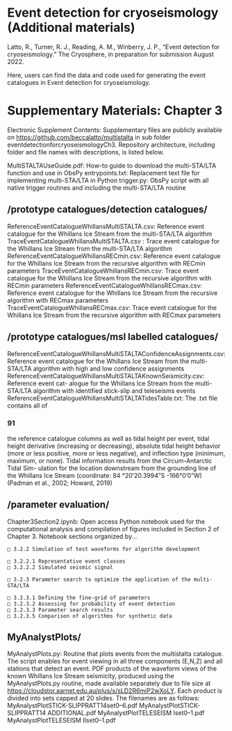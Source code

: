 # Event detection for cryoseismology (Additional materials)
Latto, R., Turner, R. J., Reading, A. M., Winberry, J. P., “Event detection for cryoseismology.” The Cryosphere, in preparation for submission August 2022.

Here, users can find the data and code used for generating the event catalogues in Event detection for cryoseismology.
# Supplementary Materials: Chapter 3

Electronic Supplement Contents:
Supplementary files are publicly available on https://github.com/beccalatto/multistalta in sub folder
eventdetectionforcryoseismologyCh3.
Repository architecture, including folder and file names with descriptions, is listed below.

MultiSTALTAUseGuide.pdf: How-to guide to download the multi-STA/LTA function and use in
ObsPy
entrypoints.txt: Replacement text file for implementing multi-STA/LTA in Python
trigger.py: ObsPy script with all native trigger routines and including the multi-STA/LTA routine

## /prototype catalogues/detection catalogues/

ReferenceEventCatalogueWhillansMultiSTALTA.csv: Reference event catalogue for the Whillans
Ice Stream from the multi-STA/LTA algorithm
TraceEventCatalogueWhillansMultiSTALTA.csv : Trace event catalogue for the Whillans Ice
Stream from the multi-STA/LTA algorithm
ReferenceEventCatalogueWhillansRECmin.csv: Reference event catalogue for the Whillans Ice
Stream from the recursive algorithm with RECmin parameters
TraceEventCatalogueWhillansRECmin.csv: Trace event catalogue for the Whillans Ice Stream
from the recursive algorithm with RECmin parameters
ReferenceEventCatalogueWhillansRECmax.csv: Reference event catalogue for the Whillans Ice
Stream from the recursive algorithm with RECmax parameters
TraceEventCatalogueWhillansRECmax.csv: Trace event catalogue for the Whillans Ice Stream
from the recursive algorithm with RECmax parameters

## /prototype catalogues/msl labelled catalogues/

ReferenceEventCatalogueWhillansMultiSTALTAConfidenceAssignments.csv: Reference event
catalogue for the Whillans Ice Stream from the multi-STA/LTA algorithm with high and low confidence
assignments
ReferenceEventCatalogueWhillansMultiSTALTAKnownSeismicity.csv: Reference event cat-
alogue for the Whillans Ice Stream from the multi-STA/LTA algorithm with identified stick-slip and
teleseisms events
ReferenceEventCatalogueWhillansMultiSTALTATidesTable.txt: The .txt file contains all of

### 91


the reference catalogue columns as well as tidal height per event, tidal height derivative (increasing or
decreasing), absolute tidal height behavior (more or less positive, more or less negative), and inflection
type (minimum, maximum, or none). Tidal information results from the Circum-Antarctic Tidal Sim-
ulation for the location downstream from the grounding line of the Whillans Ice Stream (coordinate:
84 °20’20.3994”S -166°0’0”W) (Padman et al., 2002; Howard, 2019)

## /parameter evaluation/

Chapter3Section2.ipynb: Open access Python notebook used for the computational analysis and
compilation of figures included in Section 2 of Chapter 3. Notebook sections organized by...

```
□ 3.2.2 Simulation of test waveforms for algorithm development
```
```
□ 3.2.2.1 Representative event classes
□ 3.2.2.2 Simulated seismic signal
```
```
□ 3.2.3 Parameter search to optimize the application of the multi-STA/LTA
```
```
□ 3.2.3.1 Defining the fine-grid of parameters
□ 3.2.3.2 Assessing for probability of event detection
□ 3.2.3.3 Parameter search results
□ 3.2.3.5 Comparison of algorithms for synthetic data
```
## MyAnalystPlots/

MyAnalystPlots.py: Routine that plots events from the multistalta catalogue. The script enables
for event viewing in all three components (E,N,Z) and all stations that detect an event.
PDF products of the waveform views of the known Whillans Ice Stream seismicity, produced using the
MyAnalystPlots.py routine, made available separately due to file size at
https://cloudstor.aarnet.edu.au/plus/s/sLD2R6miP2wXoLY. Each product is divided into sets capped at
20 slides. The filenames are as follows:
MyAnalystPlotSTICK-SLIPPRATT14set0–6.pdf
MyAnalystPlotSTICK-SLIPPRATT14 ADDITIONAL.pdf
MyAnalystPlotTELESEISM Iset0–1.pdf
MyAnalystPlotTELESEISM IIset0–1.pdf
